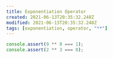 ```yaml
---
title: Exponentiation Operator
created: 2021-06-13T20:35:32.248Z
modified: 2021-06-13T20:35:32.248Z
tags: [exponentiation, operator, "**"]
---
```

 
```js
console.assert(9 ** 0 === 1);
console.assert(2 ** 3 === 8);
```
